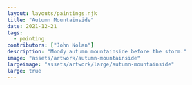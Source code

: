 ```yaml
---
layout: layouts/paintings.njk
title: "Autumn Mountainside"
date: 2021-12-21
tags: 
  - painting
contributors: ["John Nolan"]
description: "Moody autumn mountainside before the storm."
image: "assets/artwork/autumn-mountainside"
largeimage: "assets/artwork/large/autumn-mountainside"
large: true
---
```

